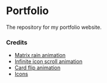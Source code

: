 # Portfolio

The repository for my portfolio website.

### Credits
- [Matrix rain animation](https://codepen.io/yaclive/pen/EayLYO)
- [Infinite icon scroll animation](https://codepen.io/ykadosh/pen/KKezJzz)
- [Card flip animation](https://www.w3schools.com/howto/howto_css_flip_card.asp)
- [Icons](https://boxicons.com/)